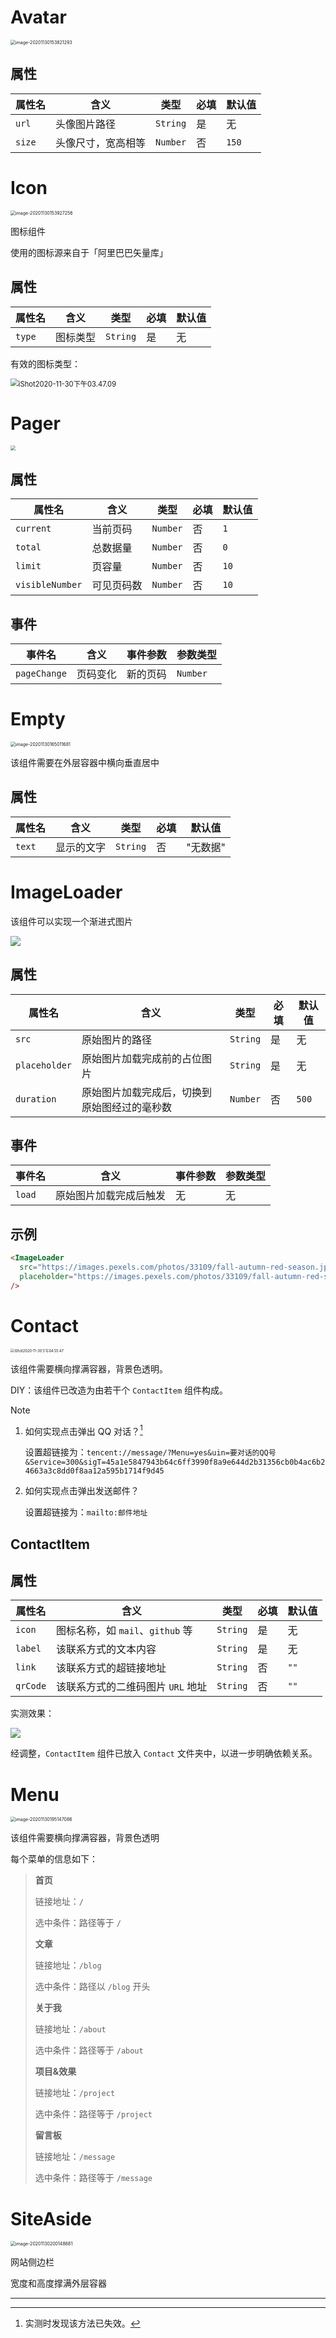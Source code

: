 # Avatar

<img src="../../../assets/8.1.png" alt="image-20201130153821293" style="zoom:50%;" />

## 属性

| 属性名 | 含义               | 类型     | 必填 | 默认值 |
| ------ | ------------------ | -------- | ---- | ------ |
| `url`  | 头像图片路径       | `String` | 是   | 无     |
| `size` | 头像尺寸，宽高相等 | `Number` | 否   | `150`  |

# Icon

<img src="../../../assets/8.2.png" alt="image-20201130153927256" style="zoom:50%;" />

图标组件

使用的图标源来自于「阿里巴巴矢量库」

## 属性

| 属性名 | 含义     | 类型     | 必填 | 默认值 |
| ------ | -------- | -------- | ---- | ------ |
| `type` | 图标类型 | `String` | 是   | 无     |

有效的图标类型：

<img src="../../../assets/8.3.png" alt="iShot2020-11-30下午03.47.09" style="zoom:80%;" />

# Pager

<img src="../../../assets/8.4.png" style="zoom:50%;" />

## 属性

| 属性名          | 含义       | 类型     | 必填 | 默认值 |
| --------------- | ---------- | -------- | ---- | ------ |
| `current`       | 当前页码   | `Number` | 否   | `1`    |
| `total`         | 总数据量   | `Number` | 否   | `0`    |
| `limit`         | 页容量     | `Number` | 否   | `10`   |
| `visibleNumber` | 可见页码数 | `Number` | 否   | `10`   |

## 事件

| 事件名       | 含义     | 事件参数 | 参数类型 |
| ------------ | -------- | -------- | -------- |
| `pageChange` | 页码变化 | 新的页码 | `Number` |



# Empty

<img src="../../../assets/9.1.png" alt="image-20201130165011681" style="zoom:50%;" />

该组件需要在外层容器中横向垂直居中

## 属性

| 属性名 | 含义       | 类型     | 必填 | 默认值   |
| ------ | ---------- | -------- | ---- | -------- |
| `text` | 显示的文字 | `String` | 否   | "无数据" |

# ImageLoader

该组件可以实现一个渐进式图片

![](../../../assets/9.2.gif)

## 属性

| 属性名        | 含义                                         | 类型     | 必填 | 默认值 |
| ------------- | -------------------------------------------- | -------- | ---- | ------ |
| `src`         | 原始图片的路径                               | `String` | 是   | 无     |
| `placeholder` | 原始图片加载完成前的占位图片                 | `String` | 是   | 无     |
| `duration`    | 原始图片加载完成后，切换到原始图经过的毫秒数 | `Number` | 否   | `500`  |

## 事件

| 事件名 | 含义                   | 事件参数 | 参数类型 |
| ------ | ---------------------- | -------- | -------- |
| `load` | 原始图片加载完成后触发 | 无       | 无       |

## 示例

```html
<ImageLoader 
  src="https://images.pexels.com/photos/33109/fall-autumn-red-season.jpg?fit=crop&crop=entropy&w=3456&h=2304"
  placeholder="https://images.pexels.com/photos/33109/fall-autumn-red-season.jpg?w=100"
/>
```



# Contact

<img src="../../../assets/9.4.gif" alt="iShot2020-11-30下午04.55.47" style="zoom:40%;" />

该组件需要横向撑满容器，背景色透明。

DIY：该组件已改造为由若干个 `ContactItem` 组件构成。

> [!note]
>
> 1. 如何实现点击弹出 QQ 对话？[^1]
>
>    设置超链接为：`tencent://message/?Menu=yes&uin=要对话的QQ号&Service=300&sigT=45a1e5847943b64c6ff3990f8a9e644d2b31356cb0b4ac6b24663a3c8dd0f8aa12a595b1714f9d45` 
>
> 2. 如何实现点击弹出发送邮件？
>
>    设置超链接为：`mailto:邮件地址`

## ContactItem

## 属性

| 属性名   | 含义                              | 类型     | 必填 | 默认值 |
| -------- | --------------------------------- | -------- | ---- | ------ |
| `icon`   | 图标名称，如 `mail`、`github` 等  | `String` | 是   | 无     |
| `label`  | 该联系方式的文本内容              | `String` | 是   | 无     |
| `link`   | 该联系方式的超链接地址            | `String` | 否   | `""`   |
| `qrCode` | 该联系方式的二维码图片 `URL` 地址 | `String` | 否   | `""`   |

实测效果：

![](../../../assets/9.3.png)

经调整，`ContactItem` 组件已放入 `Contact` 文件夹中，以进一步明确依赖关系。

# Menu

<img src="../../../assets/9.5.png" alt="image-20201130195147086" style="zoom:50%;" />

该组件需要横向撑满容器，背景色透明

每个菜单的信息如下：

> **首页**
>
> 链接地址：`/`
>
> 选中条件：路径等于 `/`
>
> **文章**
>
> 链接地址：`/blog`
>
> 选中条件：路径以 `/blog` 开头
>
> **关于我**
>
> 链接地址：`/about`
>
> 选中条件：路径等于 `/about`
>
> **项目&效果**
>
> 链接地址：`/project`
>
> 选中条件：路径等于 `/project`
>
> **留言板**
>
> 链接地址：`/message`
>
> 选中条件：路径等于 `/message`

# SiteAside

<img src="../../../assets/9.6.png" alt="image-20201130200148681" style="zoom:50%;" />

网站侧边栏

宽度和高度撑满外层容器





---

[^1]: 实测时发现该方法已失效。



